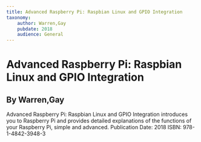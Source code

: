 ```yaml
---
title: Advanced Raspberry Pi: Raspbian Linux and GPIO Integration
taxonomy:
	author: Warren,Gay
	pubdate: 2018
	audience: General
---
```

# Advanced Raspberry Pi: Raspbian Linux and GPIO Integration
## By Warren,Gay

Advanced Raspberry Pi: Raspbian Linux and GPIO Integration introduces you to Raspberry Pi and provides detailed explanations of the functions of your Raspberry Pi, simple and advanced.
Publication Date: 2018
ISBN: 978-1-4842-3948-3